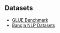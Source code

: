 ## Datasets  
- [GLUE Benchmark](https://gluebenchmark.com/)  
- [Bangla NLP Datasets](https://github.com/banglakit/awesome-bangla#datasets)  